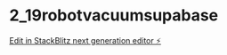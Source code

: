 # 2_19robotvacuumsupabase

[Edit in StackBlitz next generation editor ⚡️](https://stackblitz.com/~/github.com/elsinore24/2_19robotvacuumsupabase)